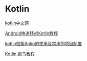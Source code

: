 # Kotlin

[kotlin中文网](https://www.kotlincn.net)

[Android快速转战Kotlin教程](https://blog.csdn.net/github_33304260/article/details/80343514)

[kotlin框架Anko的使用及常用的项目配置](https://www.jianshu.com/p/186eab810e10)

[Kotlin 菜鸟教程](https://www.runoob.com/kotlin/kotlin-tutorial.html)
